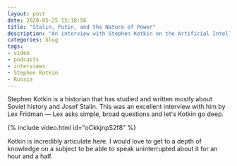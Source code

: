 ```yaml
---
layout: post
date: 2020-05-25 15:18:56
title: "Stalin, Putin, and the Nature of Power"
description: "An interview with Stephen Kotkin on the Artificial Intelligence podcast."
categories: blog
tags:
- video
- podcasts
- interviews
- Stephen Kotkin
- Russia
---
```


Stephen Kotkin is a historian that has studied and written mostly about Soviet history and Josef Stalin. This was an excellent interview with him by Lex Fridman — Lex asks simple, broad questions and let's Kotkin go deep.

{% include video.html id="oCkkjnpS2f8" %}

Kotkin is incredibly articulate here. I would love to get to a depth of knowledge on a subject to be able to speak uninterrupted about it for an hour and a half.

